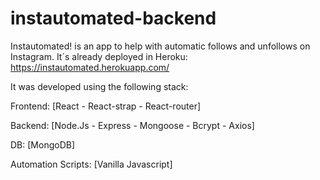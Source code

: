 # instautomated-backend
Instautomated! is an app to help with automatic follows and unfollows on Instagram. It´s already deployed in Heroku: https://instautomated.herokuapp.com/

It was developed using the following stack:

Frontend: [React - React-strap - React-router]

Backend: [Node.Js - Express - Mongoose - Bcrypt - Axios]

DB: [MongoDB]

Automation Scripts: [Vanilla Javascript]
